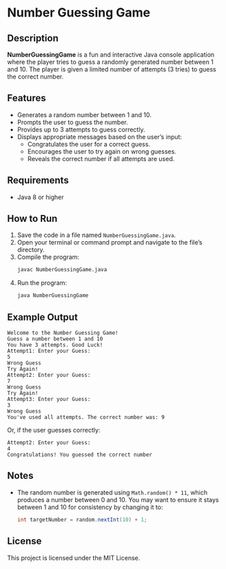 # Number Guessing Game

## Description

**NumberGuessingGame** is a fun and interactive Java console application where the player tries to guess a randomly generated number between 1 and 10. The player is given a limited number of attempts (3 tries) to guess the correct number.

## Features

- Generates a random number between 1 and 10.
- Prompts the user to guess the number.
- Provides up to 3 attempts to guess correctly.
- Displays appropriate messages based on the user’s input:
  - Congratulates the user for a correct guess.
  - Encourages the user to try again on wrong guesses.
  - Reveals the correct number if all attempts are used.

## Requirements

- Java 8 or higher

## How to Run

1. Save the code in a file named `NumberGuessingGame.java`.
2. Open your terminal or command prompt and navigate to the file’s directory.
3. Compile the program:
   ```bash
   javac NumberGuessingGame.java
   ```
4. Run the program:
   ```bash
   java NumberGuessingGame
   ```

## Example Output

```
Welcome to the Number Guessing Game!
Guess a number between 1 and 10
You have 3 attempts. Good Luck!
Attempt1: Enter your Guess: 
5
Wrong Guess
Try Again!
Attempt2: Enter your Guess: 
7
Wrong Guess
Try Again!
Attempt3: Enter your Guess: 
3
Wrong Guess
You've used all attempts. The correct number was: 9
```

Or, if the user guesses correctly:

```
Attempt2: Enter your Guess: 
4
Congratulations! You guessed the correct number
```

## Notes

- The random number is generated using `Math.random() * 11`, which produces a number between 0 and 10. You may want to ensure it stays between 1 and 10 for consistency by changing it to:
  ```java
  int targetNumber = random.nextInt(10) + 1;
  ```

## License

This project is licensed under the MIT License.
